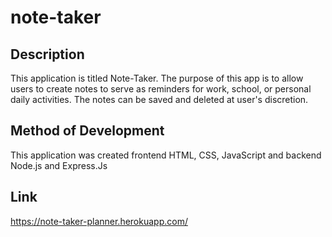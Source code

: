 # note-taker

## Description

This application is titled Note-Taker. The purpose of this app is to allow users to create notes to serve as reminders for work, school, or personal daily activities. The notes can be saved and deleted at user's discretion.

## Method of Development

This application was created frontend HTML, CSS, JavaScript and backend Node.js and Express.Js

## Link

https://note-taker-planner.herokuapp.com/
